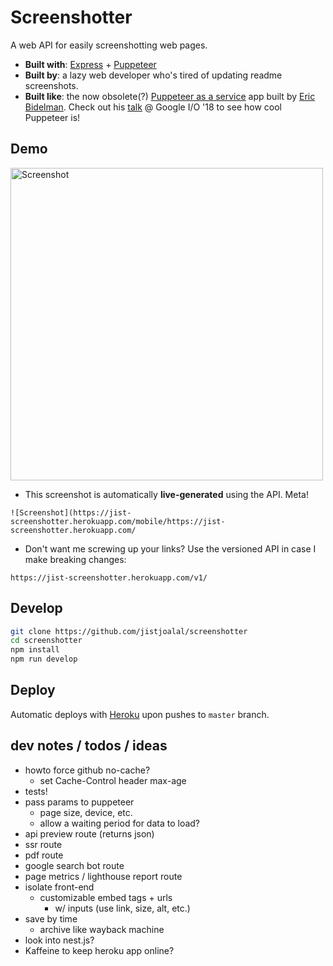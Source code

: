 # Screenshotter

A web API for easily screenshotting web pages.

- **Built with**: [Express](https://expressjs.com/) + [Puppeteer](https://github.com/GoogleChrome/puppeteer)
- **Built by**: a lazy web developer who's tired of updating readme screenshots.
- **Built like**: the now obsolete(?) [Puppeteer as a service](https://github.com/GoogleChromeLabs/pptraas.com) app built by [Eric Bidelman](https://github.com/ebidel). Check out his [talk](https://www.youtube.com/watch?v=lhZOFUY1weo) @ Google I/O '18 to see how cool Puppeteer is!

## Demo

<img src="https://jist-screenshotter.herokuapp.com/v1/desktop/https://jist-screenshotter.herokuapp.com/" alt="Screenshot" width="500" />

- This screenshot is automatically **live-generated** using the API. Meta!

```
![Screenshot](https://jist-screenshotter.herokuapp.com/mobile/https://jist-screenshotter.herokuapp.com/
```

- Don't want me screwing up your links? Use the versioned API in case I make breaking changes:

```
https://jist-screenshotter.herokuapp.com/v1/
```

## Develop

```bash
git clone https://github.com/jistjoalal/screenshotter
cd screenshotter
npm install
npm run develop
```

## Deploy

Automatic deploys with [Heroku](https://devcenter.heroku.com/articles/github-integration#automatic-deploys) upon pushes to `master` branch.

## dev notes / todos / ideas

- howto force github no-cache?
  - set Cache-Control header max-age
- tests!
- pass params to puppeteer
  - page size, device, etc.
  - allow a waiting period for data to load?
- api preview route (returns json)
- ssr route
- pdf route
- google search bot route
- page metrics / lighthouse report route
- isolate front-end
  - customizable embed tags + urls
    - w/ inputs (use link, size, alt, etc.)
- save by time
  - archive like wayback machine
- look into nest.js?
- Kaffeine to keep heroku app online?
